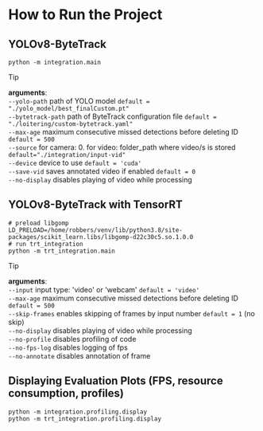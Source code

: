 # How to Run the Project

## YOLOv8-ByteTrack
```
python -m integration.main
```
> [!TIP]
**arguments**: <br/>
`--yolo-path`       path of YOLO model `default = "./yolo_model/best_finalCustom.pt"`  <br/>
`--bytetrack-path`  path of ByteTrack configuration file `default = "./loitering/custom-bytetrack.yaml"` <br/>
`--max-age`         maximum consecutive missed detections before deleting ID `default = 500` <br/>
`--source`          for camera: 0. for video: folder_path where video/s is stored `default="./integration/input-vid"` <br/>
`--device`          device to use `default = 'cuda'`<br/>
`--save-vid`        saves annotated video if enabled `default = 0` <br/>
`--no-display`      disables playing of video while processing <br/>

## YOLOv8-ByteTrack with TensorRT
```
# preload libgomp
LD_PRELOAD=/home/robbers/venv/lib/python3.8/site-packages/scikit_learn.libs/libgomp-d22c30c5.so.1.0.0
# run trt_integration
python -m trt_integration.main
```
> [!TIP]
**arguments**: <br/>
`--input`        input type: 'video' or 'webcam' `default = 'video'` <br/>
`--max-age`      maximum consecutive missed detections before deleting ID `default = 500` <br/>
`--skip-frames`  enables skipping of frames by input number `default = 1` (no skip) <br/>
`--no-display`   disables playing of video while processing <br/>
`--no-profile`   disables profiling of code <br/>
`--no-fps-log`   disables logging of fps <br/>
`--no-annotate`  disables annotation of frame <br/>

## Displaying Evaluation Plots (FPS, resource consumption, profiles)
```
python -m integration.profiling.display
python -m trt_integration.profiling.display
```
